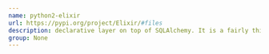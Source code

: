 ```yaml
---
name: python2-elixir
url: https://pypi.org/project/Elixir/#files
description: declarative layer on top of SQLAlchemy. It is a fairly thin wrapper, which provides the ability to define model objects following the Active Record design pattern. URL : https://pypi.org/project/Elixir/#files Groups : None
group: None
---
```

